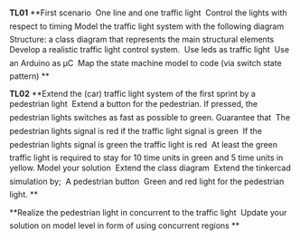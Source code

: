**TL01**
**First scenario
 One line and one traffic light
 Control the lights with respect to timing
Model the traffic light system with the following diagram
 Structure: a class diagram that represents the main structural elements
Develop a realistic traffic light control system.
 Use leds as traffic light
 Use an Arduino as μC
 Map the state machine model to code (via switch state pattern)
**

**TL02**
**Extend the (car) traffic light system of the first sprint by a pedestrian light
 Extend a button for the pedestrian. If pressed, the pedestrian lights switches as fast as possible to
green.
 Guarantee that
 The pedestrian lights signal is red if the traffic light signal is green
 If the pedestrian lights signal is green the traffic light is red
 At least the green traffic light is required to stay for 10 time units in green and 5 time units in yellow.
Model your solution
 Extend the class diagram
 Extend the tinkercad simulation by;
 A pedestrian button
 Green and red light for the pedestrian light.
**

**Realize the pedestrian light in concurrent to the traffic
light
 Update your solution on model level in form of using concurrent
regions
**
